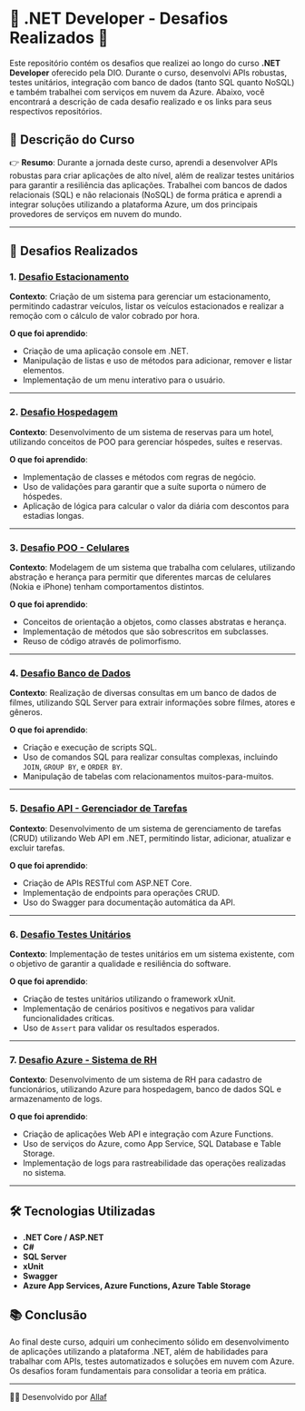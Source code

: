 # 🚀 .NET Developer - Desafios Realizados 🚀

Este repositório contém os desafios que realizei ao longo do curso **.NET Developer** oferecido pela DIO. Durante o curso, desenvolvi APIs robustas, testes unitários, integração com banco de dados (tanto SQL quanto NoSQL) e também trabalhei com serviços em nuvem da Azure. Abaixo, você encontrará a descrição de cada desafio realizado e os links para seus respectivos repositórios.

## 📝 Descrição do Curso

👉 **Resumo**: Durante a jornada deste curso, aprendi a desenvolver APIs robustas para criar aplicações de alto nível, além de realizar testes unitários para garantir a resiliência das aplicações. Trabalhei com bancos de dados relacionais (SQL) e não relacionais (NoSQL) de forma prática e aprendi a integrar soluções utilizando a plataforma Azure, um dos principais provedores de serviços em nuvem do mundo.

---

## 📂 Desafios Realizados

### 1. [Desafio Estacionamento](https://github.com/allaf-ramon/.net-developer-dio/tree/desafioEstacionamento)

**Contexto**: Criação de um sistema para gerenciar um estacionamento, permitindo cadastrar veículos, listar os veículos estacionados e realizar a remoção com o cálculo de valor cobrado por hora.

**O que foi aprendido**:
- Criação de uma aplicação console em .NET.
- Manipulação de listas e uso de métodos para adicionar, remover e listar elementos.
- Implementação de um menu interativo para o usuário.

---

### 2. [Desafio Hospedagem](https://github.com/allaf-ramon/.net-developer-dio/tree/desafioHospedagem)

**Contexto**: Desenvolvimento de um sistema de reservas para um hotel, utilizando conceitos de POO para gerenciar hóspedes, suítes e reservas.

**O que foi aprendido**:
- Implementação de classes e métodos com regras de negócio.
- Uso de validações para garantir que a suíte suporta o número de hóspedes.
- Aplicação de lógica para calcular o valor da diária com descontos para estadias longas.

---

### 3. [Desafio POO - Celulares](https://github.com/allaf-ramon/.net-developer-dio/tree/desafioPOO)

**Contexto**: Modelagem de um sistema que trabalha com celulares, utilizando abstração e herança para permitir que diferentes marcas de celulares (Nokia e iPhone) tenham comportamentos distintos.

**O que foi aprendido**:
- Conceitos de orientação a objetos, como classes abstratas e herança.
- Implementação de métodos que são sobrescritos em subclasses.
- Reuso de código através de polimorfismo.

---

### 4. [Desafio Banco de Dados](https://github.com/allaf-ramon/.net-developer-dio/tree/desafioDB)

**Contexto**: Realização de diversas consultas em um banco de dados de filmes, utilizando SQL Server para extrair informações sobre filmes, atores e gêneros.

**O que foi aprendido**:
- Criação e execução de scripts SQL.
- Uso de comandos SQL para realizar consultas complexas, incluindo `JOIN`, `GROUP BY`, e `ORDER BY`.
- Manipulação de tabelas com relacionamentos muitos-para-muitos.

---

### 5. [Desafio API - Gerenciador de Tarefas](https://github.com/allaf-ramon/.net-developer-dio/tree/desafioAPI)

**Contexto**: Desenvolvimento de um sistema de gerenciamento de tarefas (CRUD) utilizando Web API em .NET, permitindo listar, adicionar, atualizar e excluir tarefas.

**O que foi aprendido**:
- Criação de APIs RESTful com ASP.NET Core.
- Implementação de endpoints para operações CRUD.
- Uso do Swagger para documentação automática da API.

---

### 6. [Desafio Testes Unitários](https://github.com/allaf-ramon/.net-developer-dio/tree/desafioTestes)

**Contexto**: Implementação de testes unitários em um sistema existente, com o objetivo de garantir a qualidade e resiliência do software.

**O que foi aprendido**:
- Criação de testes unitários utilizando o framework xUnit.
- Implementação de cenários positivos e negativos para validar funcionalidades críticas.
- Uso de `Assert` para validar os resultados esperados.

---

### 7. [Desafio Azure - Sistema de RH](https://github.com/allaf-ramon/.net-developer-dio/tree/desafioAzure)

**Contexto**: Desenvolvimento de um sistema de RH para cadastro de funcionários, utilizando Azure para hospedagem, banco de dados SQL e armazenamento de logs.

**O que foi aprendido**:
- Criação de aplicações Web API e integração com Azure Functions.
- Uso de serviços do Azure, como App Service, SQL Database e Table Storage.
- Implementação de logs para rastreabilidade das operações realizadas no sistema.

---

## 🛠️ Tecnologias Utilizadas

- **.NET Core / ASP.NET**
- **C#**
- **SQL Server**
- **xUnit**
- **Swagger**
- **Azure App Services, Azure Functions, Azure Table Storage**
  
## 📚 Conclusão

Ao final deste curso, adquiri um conhecimento sólido em desenvolvimento de aplicações utilizando a plataforma .NET, além de habilidades para trabalhar com APIs, testes automatizados e soluções em nuvem com Azure. Os desafios foram fundamentais para consolidar a teoria em prática.

---

👨‍💻 Desenvolvido por [Allaf](https://github.com/allaf-ramon)
